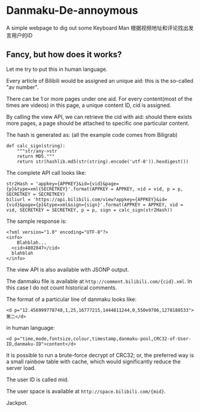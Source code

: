 # Danmaku-De-annoymous
A simple webpage to dig out some Keyboard Man
根据视频地址和评论找出发言用户的ID

## Fancy, but how does it works?
Let me try to put this in human language.

Every article of Bilibili would be assigned an unique aid: this is the so-called "av number".

There can be 1 or more pages under one aid. For every content(most of the times are videos) in this page, a unique content ID, cid is assigned.

By calling the view API, we can retrieve the cid with aid: should there exists more pages, a page should be attached to specific one particular content.

The hash is generated as: (all the example code comes from Biligrab)
```
def calc_sign(string):
    """str/any->str
    return MD5."""
    return str(hashlib.md5(str(string).encode('utf-8')).hexdigest())
```

The complete API call looks like:

```
str2Hash = 'appkey={APPKEY}&id={vid}&page={p}&type=xml{SECRETKEY}'.format(APPKEY = APPKEY, vid = vid, p = p, SECRETKEY = SECRETKEY)
biliurl = 'https://api.bilibili.com/view?appkey={APPKEY}&id={vid}&page={p}&type=xml&sign={sign}'.format(APPKEY = APPKEY, vid = vid, SECRETKEY = SECRETKEY, p = p, sign = calc_sign(str2Hash))
```

The sample response is:

```
<?xml version="1.0" encoding="UTF-8"?>
<info>
    Blahblah...  
  <cid>4802847</cid>
  blahblah
</info>
```

The view API is also available with JSONP output.

The danmaku file is available at ```http://comment.bilibili.com/{cid}.xml```. In this case I do not count historical comments.

The format of a particular line of danmaku looks like:
```
<d p="12.456999778748,1,25,16777215,1444811244,0,550e9706,1278188533">第二</d>
```

in human language:

```
<d p="time,mode,fontsize,colour,timestamp,danmaku-pool,CRC32-of-User-ID,danmaku-ID">content</d>
```

It is possible to run a brute-force decrypt of CRC32; or, the preferred way is a small rainbow table with cache, which would significantly reduce the server load.

The user ID is called mid.

The user space is available at ```http://space.bilibili.com/{mid}```.

Jackpot.
